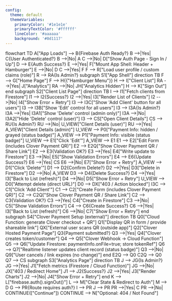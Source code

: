 ```yaml
---
config:
  theme: default
  themeVariables:
    primaryColor: '#1e1e1e'
    primaryTextColor: '#ffffff'
    lineColor: '#aaaaaa'
    background: '#0d1117'
---
```

flowchart TD
    A["App Loads"] --> B{Firebase Auth Ready?}
    B -->|Yes| C{User Authenticated?}
    B -->|No| A
    C -->|No| D["Show Auth Page - Sign In / Up"]
    D --> E{Auth Success?}
    E -->|Yes| F["Mount App Shell: Header + Hamburger"]
    E -->|No| D
    C -->|Yes| F
    F --> R["Load user profile / custom claims (role)"]
    R --> RA{Is Admin?}
    subgraph S1["App Shell"]
      direction TB
      F --> G["Home Page"]
      F --> H{{"Hamburger Menu"}}
      H --> I["Client List"]
      RA -->|Yes| J["Analytics"]
      RA -->|No| JH["Analytics Hidden"]
      H --> K["Sign Out"]
    end
    subgraph S2["Client List Page"]
      direction TB
      I --> I1["Fetch clients from Firestore"]
      I1 --> I2{Success?}
      I2 -->|Yes| I3["Render List of Clients"]
      I2 -->|No| I4["Show Error + Retry"]
      I3 --> I3C["Show 'Add Client' button for all users"]
      I3 --> I3B["Show 'Edit' control for all users"]
      I3 --> I3A{Is Admin?}
      I3A -->|Yes| I3A1["Show 'Delete' control (admin only)"]
      I3A -->|No| I3A2["Hide 'Delete' control (user)"]
      I3 --> CS["Open Client Details"]
      CS --> RU{Is Admin?}
      RU -->|No| U_VIEW["Client Details (user)"]
      RU -->|Yes| A_VIEW["Client Details (admin)"]
      U_VIEW --> P0["Payment Info: hidden / grayed (status badge)"]
      A_VIEW --> P1["Payment Info: visible (status badge)"]
      U_VIEW --> E1["Click 'Edit'"]
      A_VIEW --> E1
      E1 --> E2["Edit Form (includes Clover Payment QR)"]
      E2 --> E2Q["Show Clover Payment QR / Share Link"]
      E2 --> E3{Validation OK?}
      E3 -->|Yes| E4["Write update to Firestore"]
      E3 -->|No| E5["Show Validation Errors"]
      E4 --> E6{Update Success?}
      E6 -->|Yes| CS
      E6 -->|No| E7["Show Error + Retry"]
      A_VIEW --> D1["Click 'Delete'"]
      D1 --> D2{Confirm Delete?}
      D2 -->|Yes| D3["Delete in Firestore"]
      D2 -->|No| A_VIEW
      D3 --> D4{Delete Success?}
      D4 -->|Yes| I3["Back to List (refresh)"]
      D4 -->|No| D5["Show Error + Retry"]
      U_VIEW --> D0["Attempt delete (direct URL)"]
      D0 --> DX["403 / Action blocked"]
      I3C --> C1["Click 'Add Client'"]
      C1 --> C2["Create Form (includes Clover Payment QR)"]
      C2 --> C2Q["Show Clover Payment QR / Share Link"]
      C2 --> C3{Validation OK?}
      C3 -->|Yes| C4["Create in Firestore"]
      C3 -->|No| C5["Show Validation Errors"]
      C4 --> C6{Create Success?}
      C6 -->|Yes| I3["Back to List (refresh)"]
      C6 -->|No| C7["Show Error + Retry"]
    end
    subgraph S4["Clover Payment Setup (external)"]
      direction TB
      Q0["Cloud Function: generate Clover checkout + QR"] 
      Q1["Display QR in form / provide shareable link"]
      QX["External user scans QR (outside app)"]
      Q2["Clover Hosted Payment Page"]
      Q3{Payment submitted?}
      Q3 -->|Yes| Q4["Clover creates token/customer"]
      Q4 --> Q5["Clover Webhook → Cloud Function"]
      Q5 --> Q6["Update Firestore: paymentInfo.onFile=true; store tokenRef"]
      Q6 --> Q7["Realtime listener updates client record (status badge)"]
      Q3 -->|No| Q9["User cancels / link expires (no change)"]
    end
    E2Q --> Q0
    C2Q --> Q0
    Q7 --> CS
    subgraph S3["Analytics Page"]
      direction TB
      J --> JG{Is Admin?}
      JG -->|Yes| J1["Fetch metrics (Firestore / Cloud Function)"]
      JG -->|No| JX["403 / Redirect Home"]
      J1 --> J2{Success?}
      J2 -->|Yes| J3["Render Charts"]
      J2 -->|No| J4["Show Error + Retry"]
    end
    K --> L["firebase.auth().signOut()"]
    L --> M["Clear State & Redirect to Auth"]
    M --> D
    G --> PR{Route requires auth?}
    I --> PR
    J --> PR
    PR -->|Yes| C
    PR -->|No| CONTINUE(["Continue"])
    CONTINUE --> N["Optional: 404 / Not Found"]

